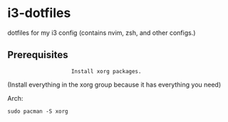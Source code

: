 # i3-dotfiles
dotfiles for my i3 config (contains nvim, zsh, and other configs.)

## Prerequisites 
                        Install xorg packages.
(Install everything in the xorg group because it has everything you need)

Arch:
```
sudo pacman -S xorg
```
